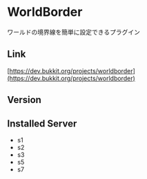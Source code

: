 # WorldBorder
ワールドの境界線を簡単に設定できるプラグイン

## Link
[https://dev.bukkit.org/projects/worldborder](https://dev.bukkit.org/projects/worldborder)

## Version

## Installed Server
- s1
- s2
- s3
- s5
- s7
